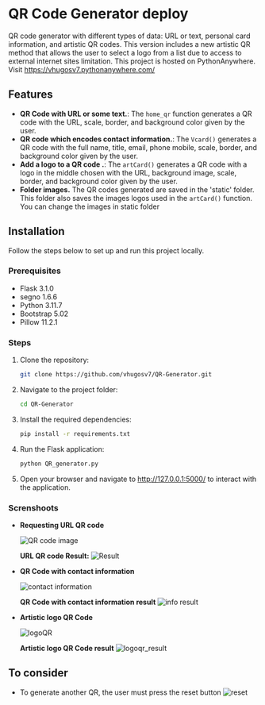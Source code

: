 # QR Code Generator deploy
QR code generator with different types of data: URL or text, personal card information, and artistic QR codes. This version includes a new artistic QR method that allows the user to select a logo from a list due to access to external internet sites limitation. This project is hosted on PythonAnywhere. Visit https://vhugosv7.pythonanywhere.com/


## Features

- **QR Code with URL or some text.**: The `home_qr` function generates a QR code with the URL, scale, border, and background color given by the user.
- **QR code which encodes contact information.**: The `Vcard()` generates a QR code with the full name, title, email, phone mobile, scale, border, and background color given by the user.
- **Add a logo to a QR code .**: The `artCard()` generates a QR code with a logo in the middle chosen with the URL, background image, scale, border, and background color given by the user.
- **Folder images.** The QR codes generated are saved in the 'static' folder. This folder also saves the images logos used in the `artCard()` function. You can change the images in static folder


## Installation

Follow the steps below to set up and run this project locally.

### Prerequisites

- Flask 3.1.0
- segno 1.6.6
- Python 3.11.7
- Bootstrap 5.02
- Pillow 11.2.1

### Steps

1. Clone the repository:
   ```bash
   git clone https://github.com/vhugosv7/QR-Generator.git

2. Navigate to the project folder:
   ```bash
   cd QR-Generator

3. Install the required dependencies:
   ```bash
   pip install -r requirements.txt

4. Run the Flask application:
   ```bash
   python QR_generator.py

5. Open your browser and navigate to http://127.0.0.1:5000/ to interact with the application.



### Screnshoots


* **Requesting URL QR code**
  
  ![QR code image](https://github.com/user-attachments/assets/8eff5299-a37f-4a46-8404-81446b9074e2)

  **URL QR code Result:**
  ![Result](https://github.com/user-attachments/assets/dbf0e170-84f5-4d48-8699-1b5633de1f27)

  


* **QR Code with contact information**
  
  ![contact information](https://github.com/user-attachments/assets/ea337b43-a07c-4020-a614-9959ab721cf9)
  
  **QR Code with contact information result**
  ![info result](https://github.com/user-attachments/assets/04d547b5-757d-4527-8fc7-9f26da4f5ce0)



* **Artistic logo QR Code**
  
  ![logoQR](https://github.com/user-attachments/assets/1988ea1d-3e12-4ade-a52c-b0de60575f09)


  **Artistic logo QR Code result**
 ![logoqr_result](https://github.com/user-attachments/assets/0620359b-5718-481a-a8ee-7b1be357223a)


  

## To consider
- To generate another QR, the user must press the reset button
![reset](https://github.com/user-attachments/assets/599ed07d-c30e-4238-bd1f-f2a0d392a57c)


